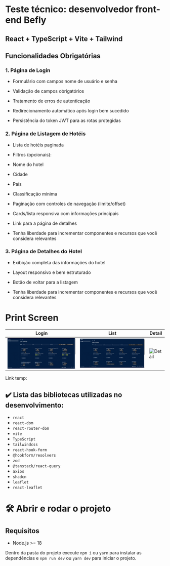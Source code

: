 # Teste técnico: desenvolvedor front-end Befly

## React + TypeScript + Vite + Tailwind

## Funcionalidades Obrigatórias

### 1. Página de Login

- Formulário com campos nome de usuário e senha

- Validação de campos obrigatórios

- Tratamento de erros de autenticação

- Redirecionamento automático após login bem sucedido

- Persistência do token JWT para as rotas protegidas

### 2. Página de Listagem de Hotéis

- Lista de hotéis paginada

- Filtros (opcionais):

- Nome do hotel

- Cidade

- País

- Classificação mínima

- Paginação com controles de navegação (limite/offset)

- Cards/lista responsiva com informações principais

- Link para a página de detalhes
- Tenha liberdade para incrementar componentes e recursos que você considera relevantes

### 3. Página de Detalhes do Hotel

- Exibição completa das informações do hotel

- Layout responsivo e bem estruturado

- Botão de voltar para a listagem

- Tenha liberdade para incrementar componentes e recursos que você considera relevantes
  

# Print Screen

|Login|List|Detail|
|-------|------|------|
|<img src="screencapture-login.gif" alt="Login" width="100%">|<img src="screencapture-list.gif" alt="List" width="100%">|<img src="screencapture-detail.gif" alt="Detail" width="100%">|

Link temp:


## ✔️ Lista das bibliotecas utilizadas no desenvolvimento:

- `react`
- `react-dom`
- `react-router-dom`
- `vite`
- `TypeScript`
- `tailwindcss`
- `react-hook-form`
- `@hookform/resolvers`
- `zod`
- `@tanstack/react-query`
- `axios`
- `shadcn`
- `leaflet`
- `react-leaflet`

# 🛠️ Abrir e rodar o projeto

## Requisitos

- Node.js >= 18


Dentro da pasta do projeto execute `npm i` ou `yarn` para instalar as dependências e `npm run dev` ou `yarn dev` para iniciar o projeto.